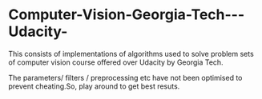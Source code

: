 # Computer-Vision-Georgia-Tech---Udacity-

This consists of implementations of algorithms used to solve problem sets of computer vision course offered over Udacity by Georgia Tech.

The parameters/ filters / preprocessing etc have not been optimised to prevent cheating.So, play around to get best resuts.
